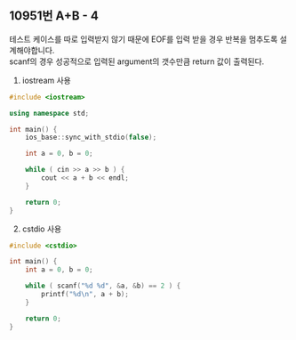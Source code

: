 10951번 A+B - 4
--------------

테스트 케이스를 따로 입력받지 않기 때문에 EOF를 입력 받을 경우 반복을 멈추도록 설계해야합니다.  
scanf의 경우 성공적으로 입력된 argument의 갯수만큼 return 값이 출력된다.   

1. iostream 사용

~~~ cpp
#include <iostream>

using namespace std;

int main() {
    ios_base::sync_with_stdio(false);

    int a = 0, b = 0;

    while ( cin >> a >> b ) {
        cout << a + b << endl;
    }

    return 0;
}
~~~

2. cstdio 사용

~~~ cpp
#include <cstdio>

int main() {
    int a = 0, b = 0;

    while ( scanf("%d %d", &a, &b) == 2 ) {
        printf("%d\n", a + b);
    }

    return 0;
}
~~~